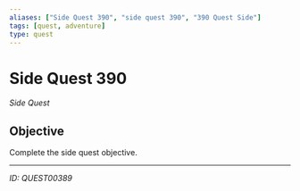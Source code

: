 ```yaml
---
aliases: ["Side Quest 390", "side quest 390", "390 Quest Side"]
tags: [quest, adventure]
type: quest
---
```


# Side Quest 390

*Side Quest*

## Objective
Complete the side quest objective.

---
*ID: QUEST00389*